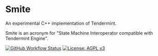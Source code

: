 # Smite

An experimental C++ implementation of Tendermint.

Smite is an acronym for "State Machine Interoperator compatible with Tendermint Engine".

[![GitHub Workflow Status](https://img.shields.io/github/workflow/status/noir-protocol/smite/Build?event=push)](https://github.com/noir-protocol/smite)
[![License: AGPL v3](https://img.shields.io/badge/License-AGPL%20v3-blue.svg)](./LICENSE)
